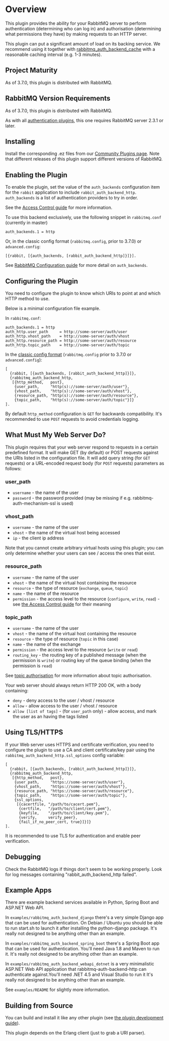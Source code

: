 # Overview

This plugin provides the ability for your RabbitMQ server to perform
authentication (determining who can log in) and authorisation
(determining what permissions they have) by making requests to an HTTP
server.

This plugin can put a significant amount of load on its backing service.
We recommend using it together with [rabbitmq_auth_backend_cache](http://github.com/rabbitmq/rabbitmq-auth-backend-cache)
with a reasonable caching interval (e.g. 1-3 minutes).


## Project Maturity

As of 3.7.0, this plugin is distributed with RabbitMQ.


## RabbitMQ Version Requirements

As of 3.7.0, this plugin is distributed with RabbitMQ.

As with all [authentication plugins](http://rabbitmq.com/access-control.html), this one requires RabbitMQ server
2.3.1 or later.

## Installing

Install the corresponding .ez files from our
[Community Plugins page](http://www.rabbitmq.com/community-plugins.html). Note that different
releases of this plugin support different versions of RabbitMQ.

## Enabling the Plugin

To enable the plugin, set the value of the `auth_backends` configuration item
for the `rabbit` application to include `rabbit_auth_backend_http`.
`auth_backends` is a list of authentication providers to try in order.

See the [Access Control guide](http://rabbitmq.com/access-control.html) for more information.

To use this backend exclusively, use the following snippet in `rabbitmq.conf` (currently
in master)

    auth_backends.1 = http

Or, in the classic config format (`rabbitmq.config`, prior to 3.7.0) or `advanced.config`:

    [{rabbit, [{auth_backends, [rabbit_auth_backend_http]}]}].

See [RabbitMQ Configuration guide](http://www.rabbitmq.com/configure.html) for more detail
on `auth_backends`.

## Configuring the Plugin

You need to configure the plugin to know which URIs to point at
and which HTTP method to use.

Below is a minimal configuration file example.

In `rabbitmq.conf`:

    auth_backends.1 = http
    auth_http.user_path     = http://some-server/auth/user
    auth_http.vhost_path    = http://some-server/auth/vhost
    auth_http.resource_path = http://some-server/auth/resource
    auth_http.topic_path    = http://some-server/auth/topic

In the [classic config format](http://www.rabbitmq.com/configure.html) (`rabbitmq.config` prior to 3.7.0 or `advanced.config`):

    [
      {rabbit, [{auth_backends, [rabbit_auth_backend_http]}]},
      {rabbitmq_auth_backend_http,
       [{http_method,   post},
        {user_path,     "http(s)://some-server/auth/user"},
        {vhost_path,    "http(s)://some-server/auth/vhost"},
        {resource_path, "http(s)://some-server/auth/resource"},
        {topic_path,    "http(s)://some-server/auth/topic"}]}
    ].

By default `http_method` configuration is `GET` for backwards compatibility. It's recommended
to use `POST` requests to avoid credentials logging.

## What Must My Web Server Do?

This plugin requires that your web server respond to requests in a
certain predefined format. It will make GET (by default) or POST requests
against the URIs listed in the configuration file. It will add query string
(for `GET` requests) or a URL-encoded request body (for `POST` requests) parameters as follows:

### user_path

* `username` - the name of the user
* `password` - the password provided (may be missing if e.g. rabbitmq-auth-mechanism-ssl is used)

### vhost_path

* `username`   - the name of the user
* `vhost`      - the name of the virtual host being accessed
* `ip`         - the client ip address

Note that you cannot create arbitrary virtual hosts using this plugin; you can only determine whether your users can see / access the ones that exist.

### resource_path

* `username`    - the name of the user
* `vhost`       - the name of the virtual host containing the resource
* `resource`    - the type of resource (`exchange`, `queue`, `topic`)
* `name`        - the name of the resource
* `permission`  - the access level to the resource (`configure`, `write`, `read`) - see [the Access Control guide](http://www.rabbitmq.com/access-control.html) for their meaning

### topic_path

* `username`    - the name of the user
* `vhost`       - the name of the virtual host containing the resource
* `resource`    - the type of resource (`topic` in this case)
* `name`        - the name of the exchange
* `permission`  - the access level to the resource (`write` or `read`)
* `routing_key` - the routing key of a published message (when the permission is `write`)
or routing key of the queue binding (when the permission is `read`)

See [topic authorisation](http://www.rabbitmq.com/access-control.html#topic-authorisation) for more information
about topic authorisation.

Your web server should always return HTTP 200 OK, with a body
containing:

* `deny`  - deny access to the user / vhost / resource
* `allow` - allow access to the user / vhost / resource
* `allow [list of tags]` - (for `user_path` only) - allow access, and mark the user as an having the tags listed

## Using TLS/HTTPS

If your Web server uses HTTPS and certificate verification, you need to
configure the plugin to use a CA and client certificate/key pair using the `rabbitmq_auth_backend_http.ssl_options` config variable:

    [
      {rabbit, [{auth_backends, [rabbit_auth_backend_http]}]},
      {rabbitmq_auth_backend_http,
       [{http_method,   post},
        {user_path,     "https://some-server/auth/user"},
        {vhost_path,    "https://some-server/auth/vhost"},
        {resource_path, "https://some-server/auth/resource"},
        {topic_path,    "https://some-server/auth/topic"},
        {ssl_options,
         [{cacertfile, "/path/to/cacert.pem"},
          {certfile,   "/path/to/client/cert.pem"},
          {keyfile,    "/path/to/client/key.pem"},
          {verify,     verify_peer},
          {fail_if_no_peer_cert, true}]}]}
    ].

It is recommended to use TLS for authentication and enable peer verification.


## Debugging

Check the RabbitMQ logs if things don't seem to be working
properly. Look for log messages containing "rabbit_auth_backend_http
failed".

## Example Apps

There are example backend services available in Python, Spring Boot and ASP.NET Web API.

In `examples/rabbitmq_auth_backend_django` there's a very simple
Django app that can be used for authentication. On Debian / Ubuntu you
should be able to run start.sh to launch it after installing the
python-django package. It's really not designed to be anything other
than an example.

In `examples/rabbitmq_auth_backend_spring_boot` there's a Spring Boot app
that can be used for authentication. You'll need Java 1.8 and Maven
to run it. It's really not designed to be anything other
than an example.

In `examples/rabbitmq_auth_backend_webapi_dotnet` is a very minimalistic ASP.NET Web API application
that rabbitmq-auth-backend-http can authenticate against.You'll need .NET 4.5 and Visual Studio
to run it It's really not designed to be anything other than an example.

See `examples/README` for slightly more information.

## Building from Source

You can build and install it like any other plugin (see
[the plugin development guide](http://www.rabbitmq.com/plugin-development.html)).

This plugin depends on the Erlang client (just to grab a URI parser).
